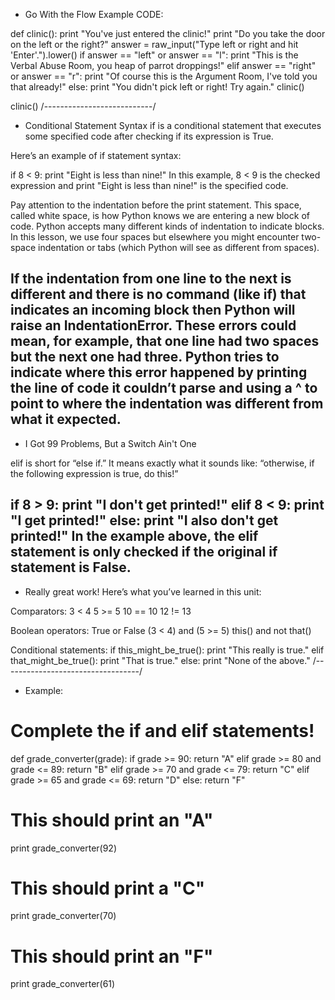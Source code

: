 - Go With the Flow
Example CODE:

def clinic():
    print "You've just entered the clinic!"
    print "Do you take the door on the left or the right?"
    answer = raw_input("Type left or right and hit 'Enter'.").lower()
    if answer == "left" or answer == "l":
        print "This is the Verbal Abuse Room, you heap of parrot droppings!"
    elif answer == "right" or answer == "r":
        print "Of course this is the Argument Room, I've told you that already!"
    else:
        print "You didn't pick left or right! Try again."
        clinic()

clinic()
/---------------------------/
- Conditional Statement Syntax
if is a conditional statement that executes some specified code after checking if its expression is True.

Here’s an example of if statement syntax:

if 8 < 9:
  print "Eight is less than nine!"
In this example, 8 < 9 is the checked expression and print "Eight is less than nine!" is the specified code.

Pay attention to the indentation before the print statement. This space, called white space, is how Python knows we are entering a new block of code. Python accepts many different kinds of indentation to indicate blocks. In this lesson, we use four spaces but elsewhere you might encounter two-space indentation or tabs (which Python will see as different from spaces).

If the indentation from one line to the next is different and there is no command (like if) that indicates an incoming block then Python will raise an IndentationError. These errors could mean, for example, that one line had two spaces but the next one had three. Python tries to indicate where this error happened by printing the line of code it couldn’t parse and using a ^ to point to where the indentation was different from what it expected.
----------------------------------------------------------------------
- I Got 99 Problems, But a Switch Ain't One

elif is short for “else if.” It means exactly what it sounds like: “otherwise, if the following expression is true, do this!”

if 8 > 9:
  print "I don't get printed!"
elif 8 < 9:
  print "I get printed!"
else:
  print "I also don't get printed!"
In the example above, the elif statement is only checked if the original if statement is False.
----------------------------------------------------------------------
- Really great work! Here’s what you’ve learned in this unit:

Comparators:
3 < 4
5 >= 5
10 == 10
12 != 13

Boolean operators:
True or False
(3 < 4) and (5 >= 5)
this() and not that()

Conditional statements:
if this_might_be_true():
  print "This really is true."
elif that_might_be_true():
  print "That is true."
else:
  print "None of the above."
/----------------------------------/
- Example:

# Complete the if and elif statements!
def grade_converter(grade):
    if grade >= 90:
        return "A"
    elif grade >= 80 and grade <= 89:
        return "B"
    elif grade >= 70 and grade <= 79:
        return "C"
    elif grade >= 65 and grade <= 69:
        return "D"
    else:
        return "F"

# This should print an "A"      
print grade_converter(92)

# This should print a "C"
print grade_converter(70)

# This should print an "F"
print grade_converter(61)
